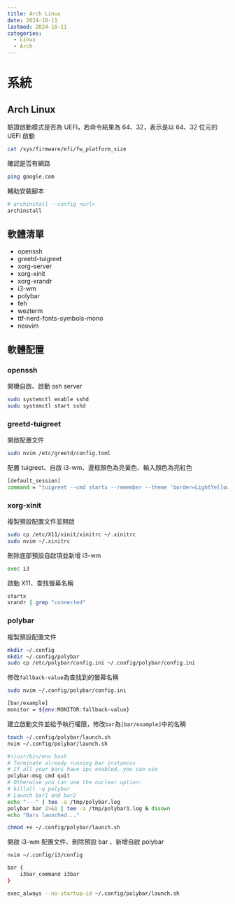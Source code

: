 ```yaml
---
title: Arch Linux
date: 2024-10-11
lastmod: 2024-10-11
categories:
  - Linux
  - Arch
---
```


# 系統

## Arch Linux

驗證啟動模式是否為 UEFI，若命令結果為 64、32，表示是以 64、32 位元的 UEFI 啟動

```bash
cat /sys/firmware/efi/fw_platform_size
```

確認是否有網路

```bash
ping google.com
```

輔助安裝腳本

```bash
# archinstall --config <url>
archinstall
```

## 軟體清單

- openssh
- greetd-tuigreet
- xorg-server
- xorg-xinit
- xorg-xrandr
- i3-wm
- polybar
- feh
- wezterm
- ttf-nerd-fonts-symbols-mono
- neovim

## 軟體配置

### openssh

開機自啟、啟動 ssh server

```bash
sudo systemctl enable sshd
sudo systemctl start sshd
```

### greetd-tuigreet

開啟配置文件

```bash
sudo nvim /etc/greetd/config.toml
```

配置 tuigreet、自啟 i3-wm、邊框顏色為亮黃色、輸入顏色為亮紅色

```bash
[default_session]
command = "tuigreet --cmd startx --remember --theme 'border=LightYellow;input=LightRed'"
```

### xorg-xinit

複製預設配置文件並開啟

```bash
sudo cp /etc/X11/xinit/xinitrc ~/.xinitrc
sudo nvim ~/.xinitrc
```

刪除底部預設自啟項並新增 i3-wm

```bash
exec i3
```

啟動 X11、查找螢幕名稱

```bash
startx
xrandr | grep "connected"
```

### polybar

複製預設配置文件

```bash
mkdir ~/.config
mkdir ~/.config/polybar
sudo cp /etc/polybar/config.ini ~/.config/polybar/config.ini
```

修改`fallback-value`為查找到的螢幕名稱

```bash
sudo nvim ~/.config/polybar/config.ini

[bar/example]
monitor = ${env:MONITOR:fallback-value}
```

建立啟動文件並給予執行權限，修改`bar`為`[bar/example]`中的名稱

```bash
touch ~/.config/polybar/launch.sh
nvim ~/.config/polybar/launch.sh

#!/usr/bin/env bash
# Terminate already running bar instances
# If all your bars have ipc enabled, you can use
polybar-msg cmd quit
# Otherwise you can use the nuclear option:
# killall -q polybar
# Launch bar1 and bar2
echo "---" | tee -a /tmp/polybar.log
polybar bar 2>&1 | tee -a /tmp/polybar1.log & disown
echo "Bars launched..."

chmod +x ~/.config/polybar/launch.sh
```

開啟 i3-wm 配置文件、刪除預設 bar 、新增自啟 polybar

```bash
nvim ~/.config/i3/config

bar {
    i3bar_command i3bar
}

exec_always --no-startup-id ~/.config/polybar/launch.sh
```
